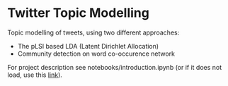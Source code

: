 # Twitter Topic Modelling

Topic modelling of tweets, using two different approaches:
- The pLSI based LDA (Latent Dirichlet Allocation)
- Community detection on word co-occurence network 

For project description see notebooks/introduction.ipynb (or if it does not load, use this [link](http://htmlpreview.github.io/?https://github.com/TandemElephant/twitter-topic-modelling/blob/master/notebooks/introduction.html)).
